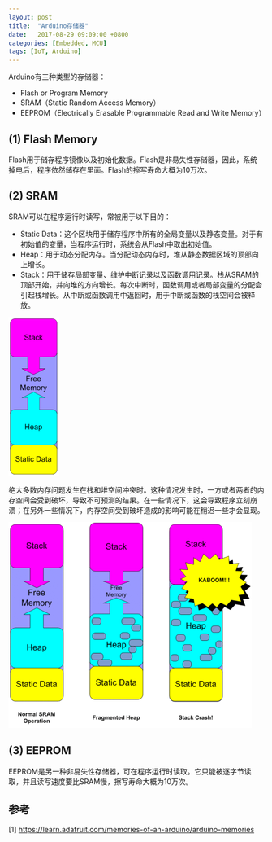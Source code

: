 ```yaml
---
layout: post
title:  "Arduino存储器"
date:   2017-08-29 09:09:00 +0800
categories: [Embedded, MCU]
tags: [IoT, Arduino]
---
```


Arduino有三种类型的存储器：

- Flash or Program Memory
- SRAM（Static Random     Access Memory）
- EEPROM（Electrically     Erasable Programmable Read and Write Memory）

## (1) Flash Memory 

Flash用于储存程序镜像以及初始化数据。Flash是非易失性存储器，因此，系统掉电后，程序依然储存在里面。Flash的擦写寿命大概为10万次。

## (2) SRAM 

SRAM可以在程序运行时读写，常被用于以下目的：

- Static Data：这个区块用于储存程序中所有的全局变量以及静态变量。对于有初始值的变量，当程序运行时，系统会从Flash中取出初始值。
- Heap：用于动态分配内存。当分配动态内存时，堆从静态数据区域的顶部向上增长。
- Stack：用于储存局部变量、维护中断记录以及函数调用记录。栈从SRAM的顶部开始，并向堆的方向增长。每次中断时，函数调用或者局部变量的分配会引起栈增长。从中断或函数调用中返回时，用于中断或函数的栈空间会被释放。

![1](/assets/img/2017-08-29-arduino_memories.assets/1.png)

绝大多数内存问题发生在栈和堆空间冲突时。这种情况发生时，一方或者两者的内存空间会受到破坏，导致不可预测的结果。在一些情况下，这会导致程序立刻崩溃；在另外一些情况下，内存空间受到破坏造成的影响可能在稍迟一些才会显现。

![2](/assets/img/2017-08-29-arduino_memories.assets/2.png)

## (3) EEPROM

EEPROM是另一种非易失性存储器，可在程序运行时读取。它只能被逐字节读取，并且读写速度要比SRAM慢，擦写寿命大概为10万次。

## 参考

[1] https://learn.adafruit.com/memories-of-an-arduino/arduino-memories